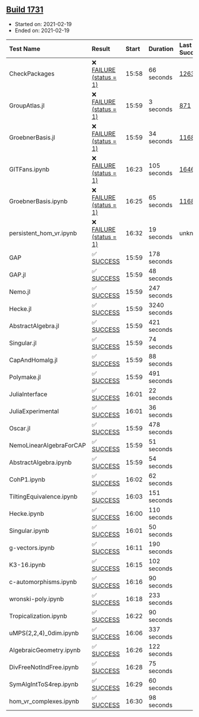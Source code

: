 ## [Build 1731](https://oscarci.mathematik.uni-kl.de/job/oscar-stable/1731/)

* Started on: 2021-02-19
* Ended on: 2021-02-19

| Test Name    | Result | Start | Duration | Last Success | First Failure |
|:-------------|:-------|:------|:---------|:-------------|:--------------|
| CheckPackages | ❌ [FAILURE (status = 1)](https://oscarci.mathematik.uni-kl.de/job/oscar-stable/1731/artifact/logs/build-1731/CheckPackages.log) | 15:58 | 66 seconds | [1263](https://oscarci.mathematik.uni-kl.de/job/oscar-stable/1263/) | [1264](https://oscarci.mathematik.uni-kl.de/job/oscar-stable/1264/) |
| GroupAtlas.jl | ❌ [FAILURE (status = 1)](https://oscarci.mathematik.uni-kl.de/job/oscar-stable/1731/artifact/logs/build-1731/GroupAtlas.jl.log) | 15:59 | 3 seconds | [871](https://oscarci.mathematik.uni-kl.de/job/oscar-stable/871/) | [872](https://oscarci.mathematik.uni-kl.de/job/oscar-stable/872/) |
| GroebnerBasis.jl | ❌ [FAILURE (status = 1)](https://oscarci.mathematik.uni-kl.de/job/oscar-stable/1731/artifact/logs/build-1731/GroebnerBasis.jl.log) | 15:59 | 34 seconds | [1168](https://oscarci.mathematik.uni-kl.de/job/oscar-stable/1168/) | [1169](https://oscarci.mathematik.uni-kl.de/job/oscar-stable/1169/) |
| GITFans.ipynb | ❌ [FAILURE (status = 1)](https://oscarci.mathematik.uni-kl.de/job/oscar-stable/1731/artifact/logs/build-1731/GITFans.ipynb.log) | 16:23 | 105 seconds | [1646](https://oscarci.mathematik.uni-kl.de/job/oscar-stable/1646/) | [1647](https://oscarci.mathematik.uni-kl.de/job/oscar-stable/1647/) |
| GroebnerBasis.ipynb | ❌ [FAILURE (status = 1)](https://oscarci.mathematik.uni-kl.de/job/oscar-stable/1731/artifact/logs/build-1731/GroebnerBasis.ipynb.log) | 16:25 | 65 seconds | [1168](https://oscarci.mathematik.uni-kl.de/job/oscar-stable/1168/) | [1169](https://oscarci.mathematik.uni-kl.de/job/oscar-stable/1169/) |
| persistent_hom_vr.ipynb | ❌ [FAILURE (status = 1)](https://oscarci.mathematik.uni-kl.de/job/oscar-stable/1731/artifact/logs/build-1731/persistent_hom_vr.ipynb.log) | 16:32 | 19 seconds | unknown | unknown |
| GAP | ✅ [SUCCESS](https://oscarci.mathematik.uni-kl.de/job/oscar-stable/1731/artifact/logs/build-1731/GAP.log) | 15:59 | 178 seconds |  |  |
| GAP.jl | ✅ [SUCCESS](https://oscarci.mathematik.uni-kl.de/job/oscar-stable/1731/artifact/logs/build-1731/GAP.jl.log) | 15:59 | 48 seconds |  |  |
| Nemo.jl | ✅ [SUCCESS](https://oscarci.mathematik.uni-kl.de/job/oscar-stable/1731/artifact/logs/build-1731/Nemo.jl.log) | 15:59 | 247 seconds |  |  |
| Hecke.jl | ✅ [SUCCESS](https://oscarci.mathematik.uni-kl.de/job/oscar-stable/1731/artifact/logs/build-1731/Hecke.jl.log) | 15:59 | 3240 seconds |  |  |
| AbstractAlgebra.jl | ✅ [SUCCESS](https://oscarci.mathematik.uni-kl.de/job/oscar-stable/1731/artifact/logs/build-1731/AbstractAlgebra.jl.log) | 15:59 | 421 seconds |  |  |
| Singular.jl | ✅ [SUCCESS](https://oscarci.mathematik.uni-kl.de/job/oscar-stable/1731/artifact/logs/build-1731/Singular.jl.log) | 15:59 | 74 seconds |  |  |
| CapAndHomalg.jl | ✅ [SUCCESS](https://oscarci.mathematik.uni-kl.de/job/oscar-stable/1731/artifact/logs/build-1731/CapAndHomalg.jl.log) | 15:59 | 88 seconds |  |  |
| Polymake.jl | ✅ [SUCCESS](https://oscarci.mathematik.uni-kl.de/job/oscar-stable/1731/artifact/logs/build-1731/Polymake.jl.log) | 15:59 | 491 seconds |  |  |
| JuliaInterface | ✅ [SUCCESS](https://oscarci.mathematik.uni-kl.de/job/oscar-stable/1731/artifact/logs/build-1731/JuliaInterface.log) | 16:01 | 22 seconds |  |  |
| JuliaExperimental | ✅ [SUCCESS](https://oscarci.mathematik.uni-kl.de/job/oscar-stable/1731/artifact/logs/build-1731/JuliaExperimental.log) | 16:01 | 36 seconds |  |  |
| Oscar.jl | ✅ [SUCCESS](https://oscarci.mathematik.uni-kl.de/job/oscar-stable/1731/artifact/logs/build-1731/Oscar.jl.log) | 15:59 | 478 seconds |  |  |
| NemoLinearAlgebraForCAP | ✅ [SUCCESS](https://oscarci.mathematik.uni-kl.de/job/oscar-stable/1731/artifact/logs/build-1731/NemoLinearAlgebraForCAP.log) | 15:59 | 51 seconds |  |  |
| AbstractAlgebra.ipynb | ✅ [SUCCESS](https://oscarci.mathematik.uni-kl.de/job/oscar-stable/1731/artifact/logs/build-1731/AbstractAlgebra.ipynb.log) | 15:59 | 54 seconds |  |  |
| CohP1.ipynb | ✅ [SUCCESS](https://oscarci.mathematik.uni-kl.de/job/oscar-stable/1731/artifact/logs/build-1731/CohP1.ipynb.log) | 16:02 | 62 seconds |  |  |
| TiltingEquivalence.ipynb | ✅ [SUCCESS](https://oscarci.mathematik.uni-kl.de/job/oscar-stable/1731/artifact/logs/build-1731/TiltingEquivalence.ipynb.log) | 16:03 | 151 seconds |  |  |
| Hecke.ipynb | ✅ [SUCCESS](https://oscarci.mathematik.uni-kl.de/job/oscar-stable/1731/artifact/logs/build-1731/Hecke.ipynb.log) | 16:00 | 110 seconds |  |  |
| Singular.ipynb | ✅ [SUCCESS](https://oscarci.mathematik.uni-kl.de/job/oscar-stable/1731/artifact/logs/build-1731/Singular.ipynb.log) | 16:01 | 50 seconds |  |  |
| g-vectors.ipynb | ✅ [SUCCESS](https://oscarci.mathematik.uni-kl.de/job/oscar-stable/1731/artifact/logs/build-1731/g-vectors.ipynb.log) | 16:11 | 190 seconds |  |  |
| K3-16.ipynb | ✅ [SUCCESS](https://oscarci.mathematik.uni-kl.de/job/oscar-stable/1731/artifact/logs/build-1731/K3-16.ipynb.log) | 16:15 | 102 seconds |  |  |
| c-automorphisms.ipynb | ✅ [SUCCESS](https://oscarci.mathematik.uni-kl.de/job/oscar-stable/1731/artifact/logs/build-1731/c-automorphisms.ipynb.log) | 16:16 | 90 seconds |  |  |
| wronski-poly.ipynb | ✅ [SUCCESS](https://oscarci.mathematik.uni-kl.de/job/oscar-stable/1731/artifact/logs/build-1731/wronski-poly.ipynb.log) | 16:18 | 233 seconds |  |  |
| Tropicalization.ipynb | ✅ [SUCCESS](https://oscarci.mathematik.uni-kl.de/job/oscar-stable/1731/artifact/logs/build-1731/Tropicalization.ipynb.log) | 16:22 | 90 seconds |  |  |
| uMPS(2,2,4)_0dim.ipynb | ✅ [SUCCESS](https://oscarci.mathematik.uni-kl.de/job/oscar-stable/1731/artifact/logs/build-1731/uMPS-2-2-4-_0dim.ipynb.log) | 16:06 | 337 seconds |  |  |
| AlgebraicGeometry.ipynb | ✅ [SUCCESS](https://oscarci.mathematik.uni-kl.de/job/oscar-stable/1731/artifact/logs/build-1731/AlgebraicGeometry.ipynb.log) | 16:26 | 122 seconds |  |  |
| DivFreeNotIndFree.ipynb | ✅ [SUCCESS](https://oscarci.mathematik.uni-kl.de/job/oscar-stable/1731/artifact/logs/build-1731/DivFreeNotIndFree.ipynb.log) | 16:28 | 75 seconds |  |  |
| SymAlgIntToS4rep.ipynb | ✅ [SUCCESS](https://oscarci.mathematik.uni-kl.de/job/oscar-stable/1731/artifact/logs/build-1731/SymAlgIntToS4rep.ipynb.log) | 16:29 | 60 seconds |  |  |
| hom_vr_complexes.ipynb | ✅ [SUCCESS](https://oscarci.mathematik.uni-kl.de/job/oscar-stable/1731/artifact/logs/build-1731/hom_vr_complexes.ipynb.log) | 16:30 | 98 seconds |  |  |
